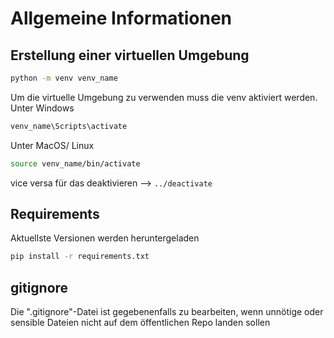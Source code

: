 # Allgemeine Informationen
## Erstellung einer virtuellen Umgebung
```bash
python -m venv venv_name
```
Um die virtuelle Umgebung zu verwenden muss die venv aktiviert werden.
Unter Windows
```bash
venv_name\Scripts\activate
```
Unter MacOS/ Linux
```bash
source venv_name/bin/activate
```
vice versa für das deaktivieren --> ```../deactivate```
## Requirements
Aktuellste Versionen werden heruntergeladen
```bash
pip install -r requirements.txt
```
## gitignore
Die ".gitignore"-Datei ist gegebenenfalls zu bearbeiten, 
wenn unnötige oder sensible Dateien nicht auf dem öffentlichen Repo landen sollen